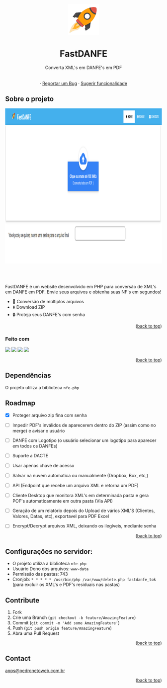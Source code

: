 <!-- Improved compatibility of back to top link: See: https://github.com/othneildrew/Best-README-Template/pull/73 -->
<a name="readme-top"></a>
<!--
*** Thanks for checking out the Best-README-Template. If you have a suggestion
*** that would make this better, please fork the repo and create a pull request
*** or simply open an issue with the tag "enhancement".
*** Don't forget to give the project a star!
*** Thanks again! Now go create something AMAZING! :D
-->



<!-- PROJECT SHIELDS -->
<!--
*** I'm using markdown "reference style" links for readability.
*** Reference links are enclosed in brackets [ ] instead of parentheses ( ).
*** See the bottom of this document for the declaration of the reference variables
*** for contributors-url, forks-url, etc. This is an optional, concise syntax you may use.
*** https://www.markdownguide.org/basic-syntax/#reference-style-links
-->



<!-- PROJECT LOGO -->
<br />
<div align="center">
    <img src="https://github.com/pedropamn/fastdanfe/blob/main/img/rocket.png?raw=true" alt="Logo" width="100" height="100">


  <h1 align="center">FastDANFE</h1>

  <p align="center">
    Converta XML's em DANFE's em PDF
    <br />    
    <br />
    <br />
    ·
    <a href="https://github.com/pedropamn/fastdandfe/issues">Reportar um  Bug</a>
    ·
    <a href="https://github.com/pedropamn/fastdandfe/issues">Sugerir funcionalidade</a>
  </p>
</div>




<!-- ABOUT THE PROJECT -->
## Sobre o projeto

<div align="center">
  <img src="https://raw.githubusercontent.com/pedropamn/fastdanfe/main/screenshot.png" width="1200" height="500" />
</div>

<br><br>

FastDANFE é um website desenvolvido em PHP para conversão de XML's em DANFE em PDF. Envie seus arquivos e obtenha suas NF's em segundos!

* 🔁 Conversão de múltiplos arquivos
* ⬇️ Download ZIP
* 🔒 Proteja seus DANFE's com senha



<p align="right">(<a href="#readme-top">back to top</a>)</p>



### Feito com

<img src="https://img.shields.io/badge/-PHP-blue?style=for-the-badge&logo=php&logoColor=white"></img>
<img src="https://img.shields.io/badge/-Javascript-yellow?style=for-the-badge&logo=javascript&logoColor=white"></img>
<img src="https://img.shields.io/badge/-CSS-orange?style=for-the-badge&logo=css3&logoColor=white"></img>
<img src="https://img.shields.io/badge/-HTML-blue?style=for-the-badge&logo=html5&logoColor=white"></img>

<p align="right">(<a href="#readme-top">back to top</a>)</p>


## Dependências

O projeto utiliza a biblioteca `nfe-php`


<!-- ROADMAP -->
## Roadmap

- [x] Proteger arquivo zip fina com senha
- [ ] Impedir PDF's inválidos de aparecerem dentro do ZIP (assim como no merge) e avisar o usuário
- [ ] DANFE com Logotipo (o usuário selecionar um logotipo para aparecer em todos os DANFEs)
- [ ] Suporte a DACTE
- [ ] Usar apenas chave de acesso
- [ ] Salvar na nuvem automatica ou manualmente (Dropbox, Box, etc,)
- [ ] API (Endpoint que recebe um arquivo XML e retorna um PDF)
- [ ] Cliente Desktop que monitora XML's em determinada pasta e gera POF's automaticamente em outra pasta (Via API)
- [ ] Geração de um relatório depois do Upload de vários XML'S (Clientes, Valores, Datas, etc), exportavel para PDF Excel
- [ ] Encrypt/Decrypt arquivos XML, deixando os ilegíveis, mediante senha


<p align="right">(<a href="#readme-top">back to top</a>)</p>



## Configurações no servidor:

* O projeto utiliza a biblioteca `nfe-php`
* Usuário Dono dos arquivos: `www-data`
* Permissão das pastas: 743
* Cronjob: `* * * * * /usr/bin/php /var/www/delete.php fastdanfe_tok` (para excluir os XML's e PDF's residuais nas pastas)






<!-- CONTRIBUTING -->
## Contribute

1. Fork
2. Crie uma Branch (`git checkout -b feature/AmazingFeature`)
3. Commit (`git commit -m 'Add some AmazingFeature'`)
4. Push (`git push origin feature/AmazingFeature`)
5. Abra uma Pull Request




<p align="right">(<a href="#readme-top">back to top</a>)</p>

<!-- CONTACT -->
## Contact

apps@pedronetoweb.com.br


<p align="right">(<a href="#readme-top">back to top</a>)</p>



<!-- MARKDOWN LINKS & IMAGES -->
<!-- https://www.markdownguide.org/basic-syntax/#reference-style-links -->
[contributors-shield]: https://img.shields.io/github/contributors/othneildrew/Best-README-Template.svg?style=for-the-badge
[contributors-url]: https://github.com/othneildrew/Best-README-Template/graphs/contributors
[forks-shield]: https://img.shields.io/github/forks/othneildrew/Best-README-Template.svg?style=for-the-badge
[forks-url]: https://github.com/othneildrew/Best-README-Template/network/members
[stars-shield]: https://img.shields.io/github/stars/othneildrew/Best-README-Template.svg?style=for-the-badge
[stars-url]: https://github.com/othneildrew/Best-README-Template/stargazers
[issues-shield]: https://img.shields.io/github/issues/othneildrew/Best-README-Template.svg?style=for-the-badge
[issues-url]: https://github.com/othneildrew/Best-README-Template/issues
[license-shield]: https://img.shields.io/github/license/othneildrew/Best-README-Template.svg?style=for-the-badge
[license-url]: https://github.com/othneildrew/Best-README-Template/blob/master/LICENSE.txt
[linkedin-shield]: https://img.shields.io/badge/-LinkedIn-black.svg?style=for-the-badge&logo=linkedin&colorB=555
[linkedin-url]: https://linkedin.com/in/othneildrew
[product-screenshot]: images/screenshot.png
[Next.js]: https://img.shields.io/badge/next.js-000000?style=for-the-badge&logo=nextdotjs&logoColor=white
[Next-url]: https://nextjs.org/
[React.js]: https://img.shields.io/badge/React-20232A?style=for-the-badge&logo=react&logoColor=61DAFB
[React-url]: https://reactjs.org/
[Vue.js]: https://img.shields.io/badge/Vue.js-35495E?style=for-the-badge&logo=vuedotjs&logoColor=4FC08D
[Vue-url]: https://vuejs.org/
[Angular.io]: https://img.shields.io/badge/Angular-DD0031?style=for-the-badge&logo=angular&logoColor=white
[Angular-url]: https://angular.io/
[Svelte.dev]: https://img.shields.io/badge/Svelte-4A4A55?style=for-the-badge&logo=svelte&logoColor=FF3E00
[Svelte-url]: https://svelte.dev/
[Laravel.com]: https://img.shields.io/badge/Laravel-FF2D20?style=for-the-badge&logo=laravel&logoColor=white
[Laravel-url]: https://laravel.com
[Bootstrap.com]: https://img.shields.io/badge/Bootstrap-563D7C?style=for-the-badge&logo=bootstrap&logoColor=white
[Bootstrap-url]: https://getbootstrap.com
[JQuery.com]: https://img.shields.io/badge/jQuery-0769AD?style=for-the-badge&logo=jquery&logoColor=white
[JQuery-url]: https://jquery.com 
